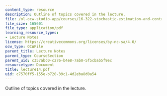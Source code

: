 ```yaml
---
content_type: resource
description: Outline of topics covered in the lecture.
file: /ol-ocw-studio-app/courses/16-322-stochastic-estimation-and-control-fall-2004/c7570ff5155eb72039c14d2eba8d0a54_lecture14.pdf
file_size: 165601
file_type: application/pdf
learning_resource_types:
- Lecture Notes
license: https://creativecommons.org/licenses/by-nc-sa/4.0/
ocw_type: OCWFile
parent_title: Lecture Notes
parent_type: CourseSection
parent_uid: c357abc0-c276-b4e8-7ab0-5f5cbab5f9ec
resourcetype: Document
title: lecture14.pdf
uid: c7570ff5-155e-b720-39c1-4d2eba8d0a54
---
```

Outline of topics covered in the lecture.